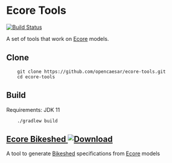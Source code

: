 # Ecore Tools

[![Build Status](https://travis-ci.org/opencaesar/ecore-tools.svg?branch=master)](https://travis-ci.org/opencaesar/ecore-tools)

A set of tools that work on [Ecore](https://www.eclipse.org/modeling/emf/) models.

## Clone
```
    git clone https://github.com/opencaesar/ecore-tools.git
    cd ecore-tools
```
      
## Build
Requirements: JDK 11
```
    ./gradlew build
```

## [Ecore Bikeshed](ecore-bikeshed/README.md)[ ![Download](https://api.bintray.com/packages/opencaesar/ecore-tools/ecore-bikeshed/images/download.svg) ](https://bintray.com/opencaesar/ecore-tools/ecore-bikeshed/_latestVersion)

A tool to generate [Bikeshed](https://tabatkins.github.io/bikeshed/) specifications from [Ecore](https://www.eclipse.org/modeling/emf/) models
